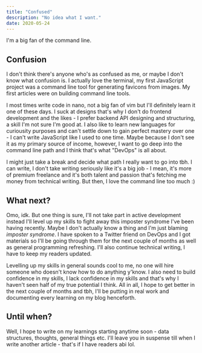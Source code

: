 ```yaml
---
title: "Confused"
description: "No idea what I want."
date: 2020-05-24
---
```


I'm a big fan of the command line.

## Confusion

I don't think there's anyone who's as confused as me, or maybe I don't know what confusion is. I actually love the terminal, my first JavaScript project was a command line tool for generating favicons from images. My first articles were on building command line tools.

I most times write code in nano, not a big fan of vim but I'll definitely learn it one of these days. I suck at designs that's why I don't do frontend development and the likes - I prefer backend API designing and structuring, a skill I'm not sure I'm good at. I also like to learn new languages for curiousity purposes and can't settle down to gain perfect mastery over one - I can't write JavaScript like I used to one time. Maybe because I don't see it as my primary source of income, however, I want to go deep into the command line path and I think that's what "DevOps" is all about.

I might just take a break and decide what path I really want to go into tbh. I can write, I don't take writing seriously like it's a big job - I mean, it's more of premium freelance and it's both talent and passion that's fetching me money from technical writing. But then, I love the command line too much :)

## What next?

Omo, idk. But one thing is sure, I'll not take part in active development instead I'll level up my skills to fight away this imposter syndrome I've been having recently. Maybe I don't actually know a thing and I'm just blaming _imposter syndrome_. I have spoken to a Twitter friend on DevOps and I got materials so I'll be going through them for the next couple of months as well as general programming refreshing. I'll also continue technical writing, I have to keep my readers updated.

Levelling up my skills in general sounds cool to me, no one will hire someone who doesn't know how to do anything y'know. I also need to build confidence in my skills, I lack confidence in my skills and that's why I haven't seen half of my true potential I think. All in all, I hope to get better in the next couple of months and tbh, I'll be putting in real work and documenting every learning on my blog henceforth.

## Until when?

Well, I hope to write on my learnings starting anytime soon - data structures, thoughts, general things etc. I'll leave you in suspense till when I write another article - that's if I have readers abi lol.
